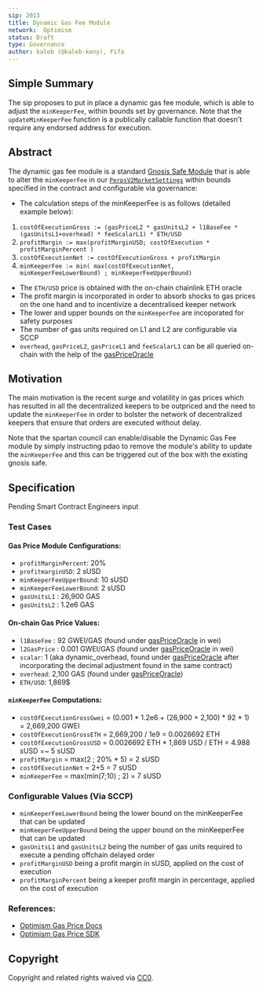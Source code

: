 ```yaml
---
sip: 2013
title: Dynamic Gas Fee Module
network:  Optimism
status: Draft
type: Governance
author: kaleb (@kaleb-keny), Fifa
---
```


## Simple Summary

The sip proposes to put in place a dynamic gas fee module, which is able to adjust the `minKeeperFee`, within bounds set by governance. Note that the `updateMinKeeperFee` function is a publically callable function that doesn't require any endorsed address for execution.

## Abstract

<!--A short (~200 word) description of the proposed change, the abstract should clearly describe the proposed change. This is what *will* be done if the SIP is implemented, not *why* it should be done or *how* it will be done. If the SIP proposes deploying a new contract, write, "we propose to deploy a new contract that will do x".-->

The dynamic gas fee module is a standard [Gnosis Safe Module](https://help.safe.global/en/articles/4934378-what-is-a-module) that is able to alter the `minKeeperFee` in our [`PerpsV2MarketSettings`](https://optimistic.etherscan.io/address/0x649F44CAC3276557D03223Dbf6395Af65b11c11c) within bounds specified in the contract and configurable via governance:
- The calculation steps of the minKeeperFee is as follows (detailed example below):
 1) `costOfExecutionGross := (gasPriceL2 * gasUnitsL2 + l1BaseFee * (gasUnitsL1+overhead) * feeScalarL1) * ETH/USD`
 2) `profitMargin := max(profitMarginUSD; costOfExecution * profitMarginPercent )`
 3) `costOfExecutionNet := costOfExecutionGross + profitMargin`
 4) `minKeeperFee := min( max(costOfExecutionNet, minKeeperFeeLowerBound) ; minKeeperFeeUpperBound)`
- The `ETH/USD` price is obtained with the on-chain chainlink ETH oracle
- The profit margin is incorporated in order to absorb shocks to gas prices on the one hand and to incentivize a decentralised keeper network
- The lower and upper bounds on the `minKeeperFee` are incoporated for safety purposes
- The number of gas units required on L1 and L2 are configurable via SCCP
- `overhead`, `gasPriceL2`, `gasPriceL1` and `feeScalarL1` can be all queried on-chain with the help of the [gasPriceOracle](https://optimistic.etherscan.io/address/0x420000000000000000000000000000000000000F#readContract)

## Motivation

The main motivation is the recent surge and volatility in gas prices which has resulted in all the decentralized keepers to be outpriced and the need to update the `minKeeperFee` in order to bolster the network of decentralized keepers that ensure that orders are executed without delay.

Note that the spartan council can enable/disable the Dynamic Gas Fee module by simply instructing pdao to remove the module's ability to update the `minKeeperFee` and this can be triggered out of the box with the existing gnosis safe. 

## Specification

Pending Smart Contract Engineers input

### Test Cases

#### Gas Price Module Configurations:
- `profitMarginPercent`: 20%
- `profitmarginUSD`: 2 sUSD
- `minKeeperFeeUpperBound`: 10 sUSD
- `minKeeperFeeLowerBound`: 2 sUSD
- `gasUnitsL1` : 26,900 GAS
- `gasUnitsL2` : 1.2e6 GAS

#### On-chain Gas Price Values:
- `l1BaseFee` : 92 GWEI/GAS (found under [gasPriceOracle](https://optimistic.etherscan.io/address/0x420000000000000000000000000000000000000F#readContract) in wei)
- `l2GasPrice` : 0.001 GWEI/GAS (found under [gasPriceOracle](https://optimistic.etherscan.io/address/0x420000000000000000000000000000000000000F#readContract) in wei)
- `scalar`: 1 (aka dynamic_overhead, found under [gasPriceOracle](https://optimistic.etherscan.io/address/0x420000000000000000000000000000000000000F#readContract) after incorporating the decimal adjustment found in the same contract)
- `overhead`: 2,100 GAS (found under [gasPriceOracle](https://optimistic.etherscan.io/address/0x420000000000000000000000000000000000000F#readContract))
- `ETH/USD`: 1,869$

#### `minKeeperFee` Computations:
- `costOfExecutionGrossGwei` = (0.001 * 1.2e6 + (26,900 + 2,100) * 92 * 1) = 2,669,200 GWEI
- `costOfExecutionGrossETH` = 2,669,200 / 1e9 = 0.0026692 ETH
- `costOfExecutionGrossUSD` = 0.0026692 ETH * 1,869 USD / ETH = 4.988 sUSD =~ 5 sUSD
- `profitMargin` = max(2 ; 20% * 5) = 2 sUSD
- `costOfExecutionNet` = 2+5 = 7 sUSD
- `minKeeperFee` = max(min(7;10) ; 2) = 7 sUSD

### Configurable Values (Via SCCP)

- `minKeeperFeeLowerBound` being the lower bound on the minKeeperFee that can be updated
- `minKeeperFeeUpperBound` being the upper bound on the minKeeperFee that can be updated
- `gasUnitsL1` and `gasUnitsL2` being the number of gas units required to execute a pending offchain delayed order
- `profitMarginUSD` being a profit margin in sUSD, applied on the cost of execution
- `profitMarginPercent` being a keeper profit margin in percentage, applied on the cost of execution

### References:
- [Optimism Gas Price Docs](https://community.optimism.io/docs/developers/build/transaction-fees/#the-l1-data-fee)
- [Optimism Gas Price SDK](https://github.com/ethereum-optimism/optimism-tutorial/tree/main/sdk-estimate-gas)


## Copyright

Copyright and related rights waived via [CC0](https://creativecommons.org/publicdomain/zero/1.0/).
